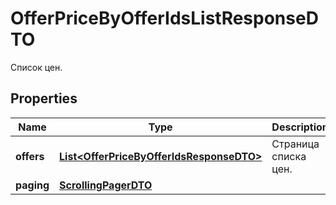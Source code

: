 

# OfferPriceByOfferIdsListResponseDTO

Список цен.

## Properties

| Name | Type | Description | Notes |
|------------ | ------------- | ------------- | -------------|
|**offers** | [**List&lt;OfferPriceByOfferIdsResponseDTO&gt;**](OfferPriceByOfferIdsResponseDTO.md) | Страница списка цен. |  |
|**paging** | [**ScrollingPagerDTO**](ScrollingPagerDTO.md) |  |  [optional] |



